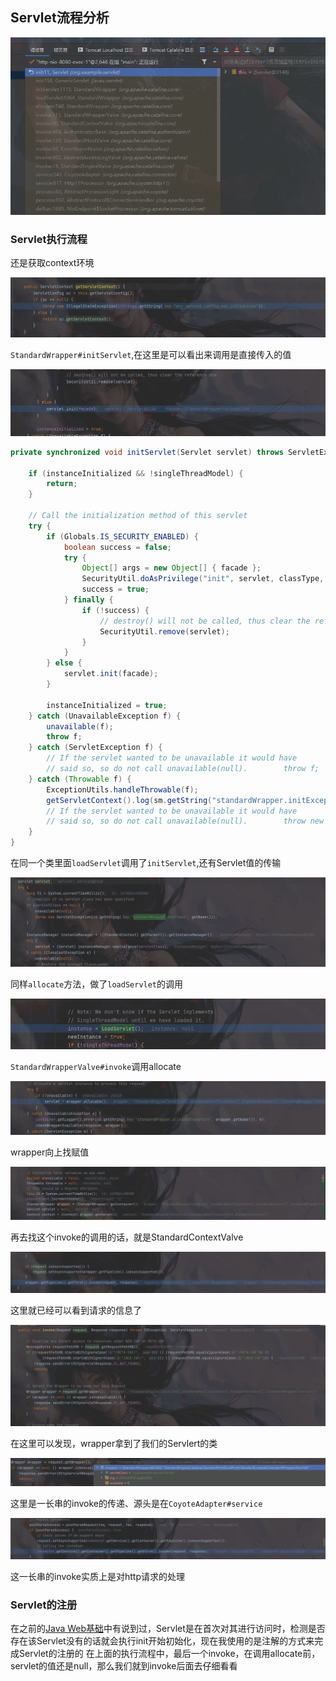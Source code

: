   ## Servlet流程分析

![](attachments/Pasted%20image%2020230315151437.png)

### Servlet执行流程
还是获取context环境

![](attachments/Pasted%20image%2020230315154144.png)

`StandardWrapper#initServlet`,在这里是可以看出来调用是直接传入的值

![](attachments/Pasted%20image%2020230315155914.png)

```java
private synchronized void initServlet(Servlet servlet) throws ServletException {  
  
    if (instanceInitialized && !singleThreadModel) {  
        return;  
    }  
  
    // Call the initialization method of this servlet  
    try {  
        if (Globals.IS_SECURITY_ENABLED) {  
            boolean success = false;  
            try {  
                Object[] args = new Object[] { facade };  
                SecurityUtil.doAsPrivilege("init", servlet, classType, args);  
                success = true;  
            } finally {  
                if (!success) {  
                    // destroy() will not be called, thus clear the reference now  
                    SecurityUtil.remove(servlet);  
                }  
            }  
        } else {  
            servlet.init(facade);  
        }  
  
        instanceInitialized = true;  
    } catch (UnavailableException f) {  
        unavailable(f);  
        throw f;  
    } catch (ServletException f) {  
        // If the servlet wanted to be unavailable it would have  
        // said so, so do not call unavailable(null).        throw f;  
    } catch (Throwable f) {  
        ExceptionUtils.handleThrowable(f);  
        getServletContext().log(sm.getString("standardWrapper.initException", getName()), f);  
        // If the servlet wanted to be unavailable it would have  
        // said so, so do not call unavailable(null).        throw new ServletException(sm.getString("standardWrapper.initException", getName()), f);  
    }  
}
```

在同一个类里面`loadServlet`调用了`initServlet`,还有Servlet值的传输

![](attachments/Pasted%20image%2020230315160415.png)

同样`allocate`方法，做了`loadServlet`的调用

![](attachments/Pasted%20image%2020230315164708.png)

`StandardWrapperValve#invoke`调用allocate

![](attachments/Pasted%20image%2020230315164833.png)

wrapper向上找赋值 

![](attachments/Pasted%20image%2020230315165022.png)

再去找这个invoke的调用的话，就是StandardContextValve

![](attachments/Pasted%20image%2020230315165732.png)

这里就已经可以看到请求的信息了

![](attachments/Pasted%20image%2020230315165749.png)

在这里可以发现，wrapper拿到了我们的Servlert的类

![](attachments/Pasted%20image%2020230316151505.png)

这里是一长串的invoke的传递、源头是在`CoyoteAdapter#service`

![](attachments/Pasted%20image%2020230316185312.png)


这一长串的invoke实质上是对http请求的处理

###  Servlet的注册
在之前的[Java Web基础](../../Java%20Web/Java%20Web基础.md)中有说到过，Servlet是在首次对其进行访问时，检测是否存在该Servlet没有的话就会执行init开始初始化，现在我使用的是注解的方式来完成Servlet的注册的
在上面的执行流程中，最后一个invoke，在调用allocate前，servlet的值还是null，那么我们就到invoke后面去仔细看看
